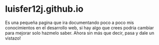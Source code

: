 # luisfer12j.github.io

Es una pequeña pagina que ira documentando poco a poco mis conocimientos en el desarrollo web, si hay algo que crees podria cambiar para mejorar solo hazmelo saber.
Ahora sin más que decir, pasa y dale un vistazo!
